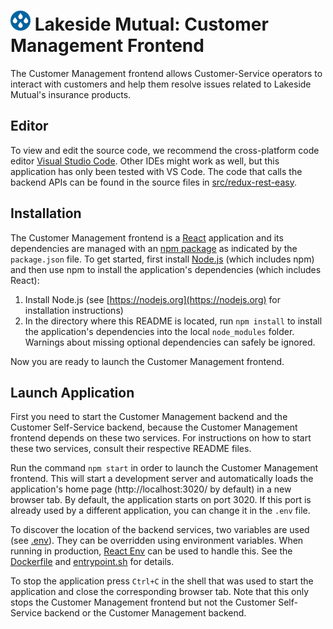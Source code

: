 # ![Lakeside Mutual Logo](../resources/logo-32x32.png) Lakeside Mutual: Customer Management Frontend

The Customer Management frontend allows Customer-Service operators to interact with customers and help them resolve issues related to
Lakeside Mutual's insurance products.

## Editor

To view and edit the source code, we recommend the cross-platform code editor [Visual Studio Code](https://code.visualstudio.com/). Other IDEs might work as well, but this application has only been tested with VS Code. The code that calls the backend APIs can be found in the source files in [src/redux-rest-easy](src/redux-rest-easy).

## Installation

The Customer Management frontend is a [React](https://reactjs.org/) application and its dependencies are managed with an [npm package](https://www.npmjs.com/) as indicated by the `package.json` file. To get started, first install [Node.js](https://nodejs.org) (which includes npm) and then use npm to install the application's dependencies (which includes React):

1.  Install Node.js (see [https://nodejs.org](https://nodejs.org) for installation instructions)
2.  In the directory where this README is located, run `npm install` to install the application's dependencies into the local `node_modules` folder. Warnings about missing optional dependencies can safely be ignored.

Now you are ready to launch the Customer Management frontend.

## Launch Application

First you need to start the Customer Management backend and the Customer Self-Service backend, because the Customer Management frontend depends on these two services. For instructions on how to start these two services, consult their respective README files.

Run the command `npm start` in order to launch the Customer Management frontend. This will start a development server and automatically loads the application's home page (http://localhost:3020/ by default) in a new browser tab. By default, the application starts on port 3020. If this port is already used by a different application, you can change it in the `.env` file.

To discover the location of the backend services, two variables are used (see [.env](.env)). They can be overridden using environment variables. When running in production, [React Env](https://github.com/andrewmclagan/react-env) can be used to handle this. See the [Dockerfile](Dockerfile) and [entrypoint.sh](entrypoint.sh) for details.

To stop the application press `Ctrl+C` in the shell that was used to start the application and close the corresponding browser tab. Note that this only stops the Customer Management frontend but not the Customer Self-Service backend or the Customer Management backend.

